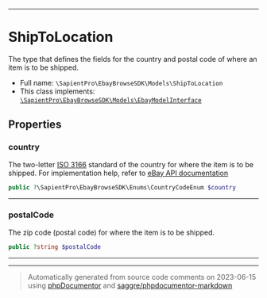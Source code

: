 ***

# ShipToLocation

The type that defines the fields for the country and postal code of where an item is to be shipped.



* Full name: `\SapientPro\EbayBrowseSDK\Models\ShipToLocation`
* This class implements:
[`\SapientPro\EbayBrowseSDK\Models\EbayModelInterface`](./EbayModelInterface.md)



## Properties


### country

The two-letter <a href="https://www.iso.org/iso-3166-country-codes.html " target="_blank">ISO 3166</a> standard of the country for where the item is to be shipped. For implementation help, refer to <a href='https://developer.ebay.com/api-docs/buy/browse/types/ba:CountryCodeEnum'>eBay API documentation</a>

```php
public ?\SapientPro\EbayBrowseSDK\Enums\CountryCodeEnum $country
```






***

### postalCode

The zip code (postal code) for where the item is to be shipped.

```php
public ?string $postalCode
```






***



***
> Automatically generated from source code comments on 2023-06-15 using [phpDocumentor](http://www.phpdoc.org/) and [saggre/phpdocumentor-markdown](https://github.com/Saggre/phpDocumentor-markdown)
